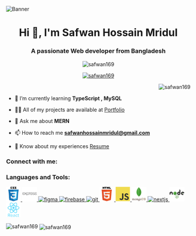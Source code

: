 ![Banner](https://i.postimg.cc/SN9cZ4Hh/git-banner.webp)

<h1 align="center">Hi 👋, I'm Safwan Hossain Mridul</h1>
<h3 align="center">A passionate Web developer from Bangladesh</h3>
<p align="center"><img align="center" src="https://github-readme-streak-stats.herokuapp.com/?user=safwan169&" alt="safwan169" /></p>


<p align="center"> <a href="https://github.com/safwan169/github-profile-trophy"><img src="https://github-profile-trophy.vercel.app/?username=safwan169&row=1&column=6&theme=onedark" alt="safwan169" /></a> </p>
<p align="right"> <img src="https://komarev.com/ghpvc/?username=safwan169&label=Profile%20views&color=0e75b6&style=flat" alt="safwan169" /> </p>

- 🌱 I’m currently learning **TypeScript , MySQL**

- 👨‍💻 All of my projects are available at <a href="https://personalportfolio-self-six.vercel.app" >Portfolio </a>
- 💬 Ask me about **MERN**

- 📫 How to reach me **safwanhossainmridul@gmail.com**

- 📄 Know about my experiences <a href="https://drive.google.com/file/d/1CVsot-QatPt6ROhyD_9qtKtUfwVfo14M/view?usp=sharing](https://drive.google.com/file/d/1CVsot-QatPt6ROhyD_9qtKtUfwVfo14M/view?usp=sharing">Resume </a>

<h3 align="left">Connect with me:</h3>
<p align="left">
</p>

<h3 align="left">Languages and Tools:</h3>
<p align="left"> <a href="https://www.w3schools.com/css/" target="_blank" rel="noreferrer"> <img src="https://raw.githubusercontent.com/devicons/devicon/master/icons/css3/css3-original-wordmark.svg" alt="css3" width="40" height="40"/> </a> <a href="https://expressjs.com" target="_blank" rel="noreferrer"> <img src="https://raw.githubusercontent.com/devicons/devicon/master/icons/express/express-original-wordmark.svg" alt="express" width="40" height="40"/> </a> <a href="https://www.figma.com/" target="_blank" rel="noreferrer"> <img src="https://www.vectorlogo.zone/logos/figma/figma-icon.svg" alt="figma" width="40" height="40"/> </a> <a href="https://firebase.google.com/" target="_blank" rel="noreferrer"> <img src="https://www.vectorlogo.zone/logos/firebase/firebase-icon.svg" alt="firebase" width="40" height="40"/> </a> <a href="https://git-scm.com/" target="_blank" rel="noreferrer"> <img src="https://www.vectorlogo.zone/logos/git-scm/git-scm-icon.svg" alt="git" width="40" height="40"/> </a> <a href="https://www.w3.org/html/" target="_blank" rel="noreferrer"> <img src="https://raw.githubusercontent.com/devicons/devicon/master/icons/html5/html5-original-wordmark.svg" alt="html5" width="40" height="40"/> </a> <a href="https://developer.mozilla.org/en-US/docs/Web/JavaScript" target="_blank" rel="noreferrer"> <img src="https://raw.githubusercontent.com/devicons/devicon/master/icons/javascript/javascript-original.svg" alt="javascript" width="40" height="40"/> </a> <a href="https://www.mongodb.com/" target="_blank" rel="noreferrer"> <img src="https://raw.githubusercontent.com/devicons/devicon/master/icons/mongodb/mongodb-original-wordmark.svg" alt="mongodb" width="40" height="40"/> </a> <a href="https://nextjs.org/" target="_blank" rel="noreferrer"> <img src="https://cdn.worldvectorlogo.com/logos/nextjs-2.svg" alt="nextjs" width="40" height="40"/> </a> <a href="https://nodejs.org" target="_blank" rel="noreferrer"> <img src="https://raw.githubusercontent.com/devicons/devicon/master/icons/nodejs/nodejs-original-wordmark.svg" alt="nodejs" width="40" height="40"/> </a> <a href="https://reactjs.org/" target="_blank" rel="noreferrer"> <img src="https://raw.githubusercontent.com/devicons/devicon/master/icons/react/react-original-wordmark.svg" alt="react" width="40" height="40"/> </a> </p>

<p><img align="left" src="https://github-readme-stats.vercel.app/api/top-langs?username=safwan169&show_icons=true&locale=en&layout=compact" alt="safwan169" /></p>

<p>&nbsp;<img align="center" src="https://github-readme-stats.vercel.app/api?username=safwan169&show_icons=true&locale=en" alt="safwan169" /></p>

